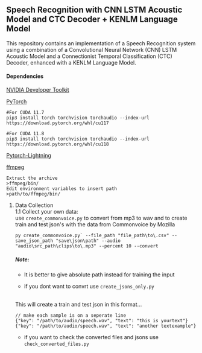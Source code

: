 ## Speech Recognition with CNN LSTM Acoustic Model and CTC Decoder + KENLM Language Model
This repository contains an implementation of a Speech Recognition system using a combination of a Convolutional Neural Network (CNN) LSTM Acoustic Model and a Connectionist Temporal Classification (CTC) Decoder, enhanced with a KENLM Language Model.

#### Dependencies
[NVIDIA Developer Toolkit](https://developer.nvidia.com/cuda-11-7-0-download-archive)

[PyTorch](https://pytorch.org/)

```
#For CUDA 11.7
pip3 install torch torchvision torchaudio --index-url https://download.pytorch.org/whl/cu117

#For CUDA 11.8
pip3 install torch torchvision torchaudio --index-url https://download.pytorch.org/whl/cu118
```
[Pytorch-Lightning](https://www.pytorchlightning.ai/index.html)

[ffmpeg](https://www.ffmpeg.org/)
```
Extract the archive
>ffmpeg/bin/
Edit environment variables to insert path 
>path/to/ffmpeg/bin/
```

1. Data Collection <br>
    1.1 Collect your own data: <br> 
            use `create_commonvoice.py` to convert from mp3 to wav and to create train and test json's with the data from Commonvoice by Mozilla
    ```
    py create_commonvoice.py` --file_path "file_path\to\.csv" --save_json_path "save\json\path" --audio "audio\src_path\clips\to\.mp3" --percent 10 --convert

    ```
    ##### Note:
    - It is better to give absolute path instead for training the input 

    - if you dont want to convrt use `create_jsons_only.py`
    <br>
    This will create a train and test json in this format...

    ```
    // make each sample is on a seperate line
    {"key": "/path/to/audio/speech.wav", "text": "this is yourtext"}
    {"key": "/path/to/audio/speech.wav", "text": "another textexample"}
    ```
   - if you want to check the converted files and jsons use `check_converted_files.py`
